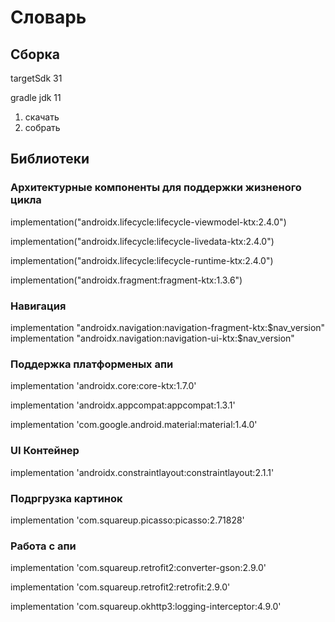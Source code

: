 # Словарь
## Сборка

targetSdk 31

gradle jdk 11

1. скачать
2. собрать

## Библиотеки

### Архитектурные компоненты для поддержки жизненого цикла
implementation("androidx.lifecycle:lifecycle-viewmodel-ktx:2.4.0")

implementation("androidx.lifecycle:lifecycle-livedata-ktx:2.4.0")

implementation("androidx.lifecycle:lifecycle-runtime-ktx:2.4.0")

implementation("androidx.fragment:fragment-ktx:1.3.6")

### Навигация
implementation "androidx.navigation:navigation-fragment-ktx:$nav_version"
implementation "androidx.navigation:navigation-ui-ktx:$nav_version"

### Поддержка платформеных апи
implementation 'androidx.core:core-ktx:1.7.0'

implementation 'androidx.appcompat:appcompat:1.3.1'

implementation 'com.google.android.material:material:1.4.0'

### UI Контейнер
implementation 'androidx.constraintlayout:constraintlayout:2.1.1'

### Подргрузка картинок
implementation 'com.squareup.picasso:picasso:2.71828'

### Работа с апи
implementation 'com.squareup.retrofit2:converter-gson:2.9.0'

implementation 'com.squareup.retrofit2:retrofit:2.9.0'

implementation 'com.squareup.okhttp3:logging-interceptor:4.9.0'
